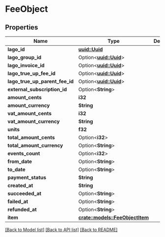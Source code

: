 # FeeObject

## Properties

Name | Type | Description | Notes
------------ | ------------- | ------------- | -------------
**lago_id** | [**uuid::Uuid**](uuid::Uuid.md) |  | 
**lago_group_id** | Option<[**uuid::Uuid**](uuid::Uuid.md)> |  | [optional]
**lago_invoice_id** | Option<[**uuid::Uuid**](uuid::Uuid.md)> |  | [optional]
**lago_true_up_fee_id** | Option<[**uuid::Uuid**](uuid::Uuid.md)> |  | [optional]
**lago_true_up_parent_fee_id** | Option<[**uuid::Uuid**](uuid::Uuid.md)> |  | [optional]
**external_subscription_id** | Option<**String**> |  | [optional]
**amount_cents** | **i32** |  | 
**amount_currency** | **String** |  | 
**vat_amount_cents** | **i32** |  | 
**vat_amount_currency** | **String** |  | 
**units** | **f32** |  | 
**total_amount_cents** | Option<**i32**> |  | [optional]
**total_amount_currency** | Option<**String**> |  | [optional]
**events_count** | Option<**i32**> |  | [optional]
**from_date** | Option<**String**> |  | [optional]
**to_date** | Option<**String**> |  | [optional]
**payment_status** | **String** |  | 
**created_at** | **String** |  | 
**succeeded_at** | Option<**String**> |  | [optional]
**failed_at** | Option<**String**> |  | [optional]
**refunded_at** | Option<**String**> |  | [optional]
**item** | [**crate::models::FeeObjectItem**](FeeObject_item.md) |  | 

[[Back to Model list]](../README.md#documentation-for-models) [[Back to API list]](../README.md#documentation-for-api-endpoints) [[Back to README]](../README.md)


